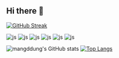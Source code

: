## Hi there 👋
[![GitHub Streak](https://streak-stats.demolab.com?user=mangddung)](https://git.io/streak-stats)

![js](https://img.shields.io/badge/Python-3776AB?style=for-the-badge&logo=python&logoColor=white)
![js](https://img.shields.io/badge/JavaScript-F7DF1E?style=for-the-badge&logo=JavaScript&logoColor=white)
![js](https://img.shields.io/badge/Node.js-43853D?style=for-the-badge&logo=node.js&logoColor=white)
![js](https://img.shields.io/badge/C-00599C?style=for-the-badge&logo=c&logoColor=white)
![js](https://img.shields.io/badge/React-20232A?style=for-the-badge&logo=react&logoColor=61DAFB)
![js](https://img.shields.io/badge/Flask-000000?style=for-the-badge&logo=flask&logoColor=white)

![mangddung's GitHub stats](https://github-readme-stats.vercel.app/api?username=mangddung&hide=contribs,prs&show_icons=true&theme=graywhite)
[![Top Langs](https://github-readme-stats.vercel.app/api/top-langs/?username=mangddung)](https://github.com/anuraghazra/github-readme-stats)
